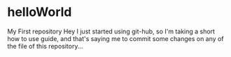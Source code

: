 # helloWorld
My First repository
Hey I just started using git-hub, so I'm taking a short how to use guide, and that's saying me to commit some changes on any of the file of this repository...

